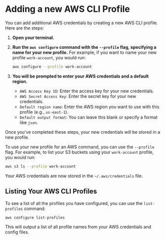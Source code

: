 # Adding a new AWS CLI Profile

You can add additional AWS credentials by creating a new AWS CLI profile. Here are the steps:

1.  **Open your terminal.**
2.  **Run the `aws configure` command with the `--profile` flag, specifying a name for your new profile.** For example, if you want to name your new profile `work-account`, you would run:

    ```bash
    aws configure --profile work-account
    ```
3.  **You will be prompted to enter your AWS credentials and a default region.**
    *   `AWS Access Key ID`: Enter the access key for your new credentials.
    *   `AWS Secret Access Key`: Enter the secret key for your new credentials.
    *   `Default region name`: Enter the AWS region you want to use with this profile (e.g., `us-east-1`).
    *   `Default output format`: You can leave this blank or specify a format like `json`.

Once you've completed these steps, your new credentials will be stored in a new profile.

To use your new profile for an AWS command, you can use the `--profile` flag. For example, to list your S3 buckets using your `work-account` profile, you would run:

```bash
aws s3 ls --profile work-account
```

Your AWS credentials are now stored in the `~/.aws/credentials` file.

## Listing Your AWS CLI Profiles

To see a list of all the profiles you have configured, you can use the `list-profiles` command:

```bash
aws configure list-profiles
```

This will output a list of all profile names from your AWS credentials and config files.
